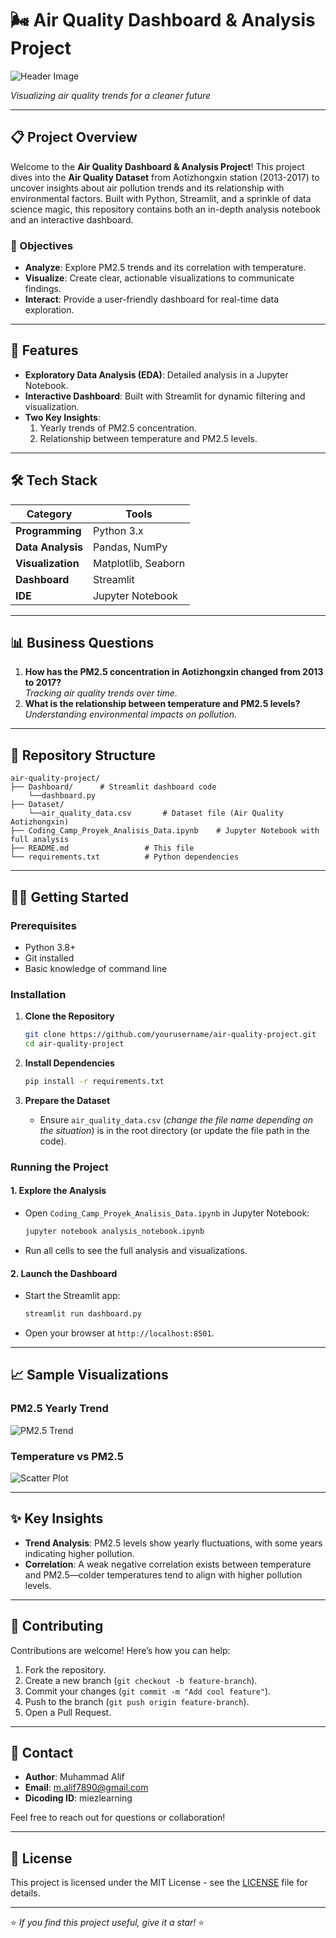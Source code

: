 

# 🌬️ Air Quality Dashboard & Analysis Project

![Header Image](Assets/banner.png)  

*Visualizing air quality trends for a cleaner future*

---

## 📋 Project Overview

Welcome to the **Air Quality Dashboard & Analysis Project**! This project dives into the **Air Quality Dataset** from Aotizhongxin station (2013-2017) to uncover insights about air pollution trends and its relationship with environmental factors. Built with Python, Streamlit, and a sprinkle of data science magic, this repository contains both an in-depth analysis notebook and an interactive dashboard.

### 🎯 Objectives
- **Analyze**: Explore PM2.5 trends and its correlation with temperature.
- **Visualize**: Create clear, actionable visualizations to communicate findings.
- **Interact**: Provide a user-friendly dashboard for real-time data exploration.

---

## 🚀 Features

- **Exploratory Data Analysis (EDA)**: Detailed analysis in a Jupyter Notebook.
- **Interactive Dashboard**: Built with Streamlit for dynamic filtering and visualization.
- **Two Key Insights**:
  1. Yearly trends of PM2.5 concentration.
  2. Relationship between temperature and PM2.5 levels.

---

## 🛠️ Tech Stack

| **Category**      | **Tools**              |
|-------------------|------------------------|
| **Programming**   | Python 3.x            |
| **Data Analysis** | Pandas, NumPy         |
| **Visualization** | Matplotlib, Seaborn   |
| **Dashboard**     | Streamlit             |
| **IDE**           | Jupyter Notebook      |

---

## 📊 Business Questions

1. **How has the PM2.5 concentration in Aotizhongxin changed from 2013 to 2017?**  
   *Tracking air quality trends over time.*
2. **What is the relationship between temperature and PM2.5 levels?**  
   *Understanding environmental impacts on pollution.*

---

## 📂 Repository Structure

```
air-quality-project/
├── Dashboard/      # Streamlit dashboard code
    └──dashboard.py 
├── Dataset/
    └──air_quality_data.csv       # Dataset file (Air Quality Aotizhongxin)
├── Coding_Camp_Proyek_Analisis_Data.ipynb    # Jupyter Notebook with full analysis
├── README.md                 # This file
└── requirements.txt          # Python dependencies
```

---

## 🏃‍♂️ Getting Started

### Prerequisites
- Python 3.8+
- Git installed
- Basic knowledge of command line

### Installation

1. **Clone the Repository**  
   ```bash
   git clone https://github.com/yourusername/air-quality-project.git
   cd air-quality-project
   ```

2. **Install Dependencies**  
   ```bash
   pip install -r requirements.txt
   ```

3. **Prepare the Dataset**  
   - Ensure `air_quality_data.csv` (*change the file name depending on the situation*) is in the root directory (or update the file path in the code).

### Running the Project

#### 1. Explore the Analysis
- Open `Coding_Camp_Proyek_Analisis_Data.ipynb` in Jupyter Notebook:
  ```bash
  jupyter notebook analysis_notebook.ipynb
  ```
- Run all cells to see the full analysis and visualizations.

#### 2. Launch the Dashboard
- Start the Streamlit app:
  ```bash
  streamlit run dashboard.py
  ```
- Open your browser at `http://localhost:8501`.

---

## 📈 Sample Visualizations

### PM2.5 Yearly Trend
![PM2.5 Trend](Assets/visual1.png)

### Temperature vs PM2.5
![Scatter Plot](Assets/visual2.png)



---

## ✨ Key Insights

- **Trend Analysis**: PM2.5 levels show yearly fluctuations, with some years indicating higher pollution.
- **Correlation**: A weak negative correlation exists between temperature and PM2.5—colder temperatures tend to align with higher pollution levels.

---

## 🤝 Contributing

Contributions are welcome! Here’s how you can help:
1. Fork the repository.
2. Create a new branch (`git checkout -b feature-branch`).
3. Commit your changes (`git commit -m "Add cool feature"`).
4. Push to the branch (`git push origin feature-branch`).
5. Open a Pull Request.

---

## 📧 Contact

- **Author**: Muhammad Alif  
- **Email**: [m.alif7890@gmail.com](mailto:m.alif7890@gmail.com)  
- **Dicoding ID**: miezlearning  

Feel free to reach out for questions or collaboration!

---

## 📜 License

This project is licensed under the MIT License - see the [LICENSE](LICENSE) file for details.

---

⭐ *If you find this project useful, give it a star!* ⭐

